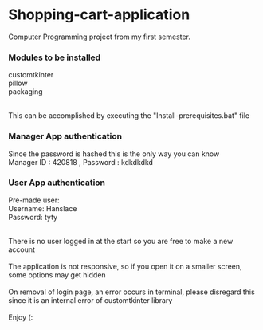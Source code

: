 # Shopping-cart-application
Computer Programming project from my first semester.

<h3>Modules to be installed </h3>
customtkinter <br>
pillow <br>
packaging <br><br>

This can be accomplished by executing the "Install-prerequisites.bat" file <br>

<h3>Manager App authentication </h3>
Since the password is hashed this is the only way you can know <br>
Manager ID : 420818 , Password : kdkdkdkd <br>

<h3> User App authentication </h3>
Pre-made user:<br>
Username: Hanslace<br>
Password: tyty<br>

<br>There is no user logged in at the start so you are free to make a new account<br>
<br>The application is not responsive, so if you open it on a smaller screen, some options may get hidden<br>
<br>On removal of login page, an error occurs in terminal, please disregard this since it is an internal error of customtkinter library<br>
<br>Enjoy (:
